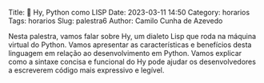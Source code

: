 Title: 🐙 Hy, Python como LISP
Date: 2023-03-11 14:50
Category: horarios
Tags: horarios
Slug: palestra6
Author: Camilo Cunha de Azevedo



Nesta palestra, vamos falar sobre Hy, um dialeto Lisp que roda na máquina virtual do Python. Vamos apresentar as características e benefícios desta linguagem em relação ao desenvolvimento em Python. Vamos explicar como a sintaxe concisa e funcional do Hy pode ajudar os desenvolvedores a escreverem código mais expressivo e legível.